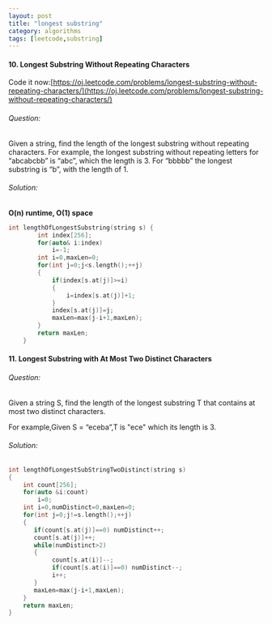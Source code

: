 ```yaml
---
layout: post
title: "longest substring"
category: algorithms
tags: [leetcode,substring]
---
```

#### 10. Longest Substring Without Repeating Characters
Code it now:[https://oj.leetcode.com/problems/longest-substring-without-repeating-characters/](https://oj.leetcode.com/problems/longest-substring-without-repeating-characters/)

###### Question:
Given a string, find the length of the longest substring without repeating characters. For example, the longest substring without repeating letters for “abcabcbb” is “abc”, which
the length is 3. For “bbbbb” the longest substring is “b”, with the length of 1.

###### Solution:
**O(n) runtime, O(1) space**

``` C++
int lengthOfLongestSubstring(string s) {
        int index[256];
        for(auto& i:index)
        	i=-1;
        int i=0,maxLen=0;
        for(int j=0;j<s.length();++j)
        {
        	if(index[s.at(j)]>=i)
        	{
        		i=index[s.at(j)]+1;        	
        	}
        	index[s.at(j)]=j;
        	maxLen=max(j-i+1,maxLen);
        }
        return maxLen;
    }
```
#### 11. Longest Substring with At Most Two Distinct Characters

###### Question:
Given a string S, find the length of the longest substring T that contains at most two distinct characters.

For example,Given S = “eceba”,T is "ece" which its length is 3.
###### Solution:
``` C++
int lengthOfLongestSubStringTwoDistinct(string s)
{
    int count[256];
    for(auto &i:count)
        i=0;
    int i=0,numDistinct=0,maxLen=0;
    for(int j=0;j!=s.length();++j)
    {
       if(count[s.at(j)]==0) numDistinct++;
       count[s.at(j)]++;
       while(numDistinct>2)
       {
            count[s.at(i)]--;
            if(count[s.at(i)]==0) numDistinct--;
            i++;
       }
       maxLen=max(j-i+1,maxLen);
    }   
    return maxLen;
}
```